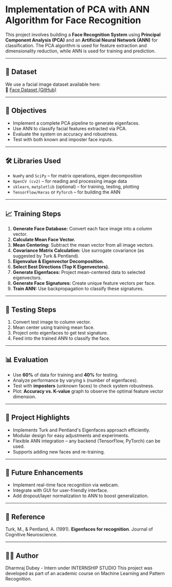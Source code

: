 # Implementation of PCA with ANN Algorithm for Face Recognition

This project involves building a **Face Recognition System** using **Principal Component Analysis (PCA)** and an **Artificial Neural Network (ANN)** for classification. The PCA algorithm is used for feature extraction and dimensionality reduction, while ANN is used for training and prediction.

---

## 📁 Dataset

We use a facial image dataset available here:  
🔗 [Face Dataset (GitHub)](https://github.com/robaita/introduction_to_machine_learning/blob/main/dataset.zip)

---

## 📌 Objectives

- Implement a complete PCA pipeline to generate eigenfaces.
- Use ANN to classify facial features extracted via PCA.
- Evaluate the system on accuracy and robustness.
- Test with both known and imposter face inputs.

---

## 🛠️ Libraries Used

- `NumPy` and `SciPy` – for matrix operations, eigen decomposition
- `OpenCV (cv2)` – for reading and processing image data
- `sklearn`, `matplotlib` (optional) – for training, testing, plotting
- `TensorFlow/Keras` or `PyTorch` – for building the ANN

---

## 📈 Training Steps

1. **Generate Face Database:** Convert each face image into a column vector.
2. **Calculate Mean Face Vector.**
3. **Mean Centering:** Subtract the mean vector from all image vectors.
4. **Covariance Matrix Calculation:** Use surrogate covariance (as suggested by Turk & Pentland).
5. **Eigenvalue & Eigenvector Decomposition.**
6. **Select Best Directions (Top K Eigenvectors).**
7. **Generate Eigenfaces:** Project mean-centered data to selected eigenvectors.
8. **Generate Face Signatures:** Create unique feature vectors per face.
9. **Train ANN:** Use backpropagation to classify these signatures.

---

## 🧪 Testing Steps

1. Convert test image to column vector.
2. Mean center using training mean face.
3. Project onto eigenfaces to get test signature.
4. Feed into the trained ANN to classify the face.

---

## 📊 Evaluation

- Use **60%** of data for training and **40%** for testing.
- Analyze performance by varying `k` (number of eigenfaces).
- Test with **imposters** (unknown faces) to check system robustness.
- Plot: **Accuracy vs. K-value** graph to observe the optimal feature vector dimension.

---

## 📎 Project Highlights

- Implements Turk and Pentland's Eigenfaces approach efficiently.
- Modular design for easy adjustments and experiments.
- Flexible ANN integration – any backend (TensorFlow, PyTorch) can be used.
- Supports adding new faces and re-training.

---

## 🚀 Future Enhancements

- Implement real-time face recognition via webcam.
- Integrate with GUI for user-friendly interface.
- Add dropout/layer normalization to ANN to boost generalization.

---

## 📄 Reference

Turk, M., & Pentland, A. (1991). **Eigenfaces for recognition**. Journal of Cognitive Neuroscience.

---

## 👨‍💻 Author

Dharmraj Dubey - Intern under INTERNSHIP STUDIO
This project was developed as part of an academic course on Machine Learning and Pattern Recognition.

